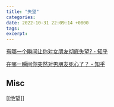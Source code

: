 ```yaml
---
title: "失望"
categories: 
date: 2022-10-31 22:09:14 +0800
tags: 
excerpt: 
---
```





[有哪一个瞬间让你对女朋友彻底失望? - 知乎](https://www.zhihu.com/question/325481697)

[在哪一瞬间你突然对男朋友死心了？ - 知乎](https://www.zhihu.com/question/313213582)


## Misc

[[绝望]]

